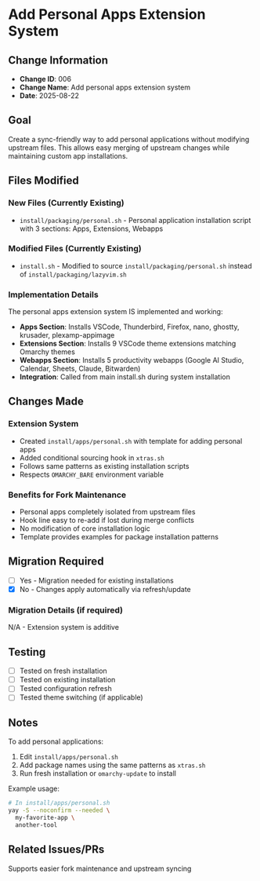 # Add Personal Apps Extension System

## Change Information
- **Change ID**: 006
- **Change Name**: Add personal apps extension system
- **Date**: 2025-08-22

## Goal
Create a sync-friendly way to add personal applications without modifying upstream files. This allows easy merging of upstream changes while maintaining custom app installations.

## Files Modified

### New Files (Currently Existing)
- `install/packaging/personal.sh` - Personal application installation script with 3 sections: Apps, Extensions, Webapps

### Modified Files (Currently Existing)  
- `install.sh` - Modified to source `install/packaging/personal.sh` instead of `install/packaging/lazyvim.sh`

### Implementation Details
The personal apps extension system IS implemented and working:
- **Apps Section**: Installs VSCode, Thunderbird, Firefox, nano, ghostty, krusader, plexamp-appimage
- **Extensions Section**: Installs 9 VSCode theme extensions matching Omarchy themes
- **Webapps Section**: Installs 5 productivity webapps (Google AI Studio, Calendar, Sheets, Claude, Bitwarden)
- **Integration**: Called from main install.sh during system installation

## Changes Made

### Extension System
- Created `install/apps/personal.sh` with template for adding personal apps
- Added conditional sourcing hook in `xtras.sh`
- Follows same patterns as existing installation scripts
- Respects `OMARCHY_BARE` environment variable

### Benefits for Fork Maintenance
- Personal apps completely isolated from upstream files
- Hook line easy to re-add if lost during merge conflicts
- No modification of core installation logic
- Template provides examples for package installation patterns

## Migration Required
- [ ] Yes - Migration needed for existing installations
- [x] No - Changes apply automatically via refresh/update

### Migration Details (if required)
N/A - Extension system is additive

## Testing
- [ ] Tested on fresh installation
- [ ] Tested on existing installation
- [ ] Tested configuration refresh
- [ ] Tested theme switching (if applicable)

## Notes
To add personal applications:
1. Edit `install/apps/personal.sh`
2. Add package names using the same patterns as `xtras.sh`
3. Run fresh installation or `omarchy-update` to install

Example usage:
```bash
# In install/apps/personal.sh
yay -S --noconfirm --needed \
  my-favorite-app \
  another-tool
```

## Related Issues/PRs
Supports easier fork maintenance and upstream syncing